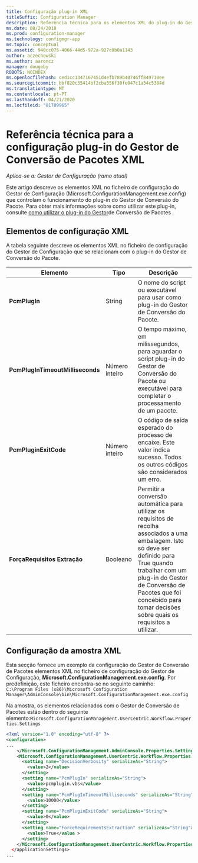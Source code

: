 ```yaml
---
title: Configuração plug-in XML
titleSuffix: Configuration Manager
description: Referência técnica para os elementos XML do plug-in do Gestor de Conversão de Pacotes.
ms.date: 08/24/2018
ms.prod: configuration-manager
ms.technology: configmgr-app
ms.topic: conceptual
ms.assetid: 940cc075-4066-44d5-972a-927c0b0a1143
author: aczechowski
ms.author: aaroncz
manager: dougeby
ROBOTS: NOINDEX
ms.openlocfilehash: ced1cc1347167451d4efb789b40746ff849710ee
ms.sourcegitcommit: bbf820c35414bf2cba356f30fe047c1a34c5384d
ms.translationtype: MT
ms.contentlocale: pt-PT
ms.lasthandoff: 04/21/2020
ms.locfileid: "81709965"
---
```

# <a name="technical-reference-for-the-package-conversion-manager-plug-in-configuration-xml"></a>Referência técnica para a configuração plug-in do Gestor de Conversão de Pacotes XML

*Aplica-se a: Gestor de Configuração (ramo atual)*

<!--1357861-->

Este artigo descreve os elementos XML no ficheiro de configuração do Gestor de Configuração (Microsoft.ConfigurationManagement.exe.config) que controlam o funcionamento do plug-in do Gestor de Conversão do Pacote. Para obter mais informações sobre como utilizar este plug-in, consulte [como utilizar o plug-in do Gestor](how-to-use-plug-in.md)de Conversão de Pacotes .



## <a name="xml-configuration-elements"></a>Elementos de configuração XML

A tabela seguinte descreve os elementos XML no ficheiro de configuração do Gestor de Configuração que se relacionam com o plug-in do Gestor de Conversão do Pacote.

|Elemento  |Tipo  |Descrição  |
|---------|---------|---------|
|**PcmPlugIn**|String|O nome do script ou executável para usar como plug-in do Gestor de Conversão do Pacote.|
|**PcmPlugInTimeoutMilliseconds**|Número inteiro|O tempo máximo, em milissegundos, para aguardar o script plug-in do Gestor de Conversão do Pacote ou executável para completar o processamento de um pacote.|
|**PcmPluginExitCode**|Número inteiro|O código de saída esperado do processo de encaixe. Este valor indica sucesso. Todos os outros códigos são considerados um erro.|
|**ForçaRequisitos Extração**|Booleano|Permitir a conversão automática para utilizar os requisitos de recolha associados a uma embalagem. Isto só deve ser definido para True quando trabalhar com um plug-in do Gestor de Conversão de Pacotes que foi concebido para tomar decisões sobre quais os requisitos a utilizar.|



## <a name="sample-configuration-xml"></a>Configuração da amostra XML

Esta secção fornece um exemplo da configuração do Gestor de Conversão de Pacotes elementos XML no ficheiro de configuração do Gestor de Configuração, **Microsoft.ConfigurationManagement.exe.config**. Por predefinição, este ficheiro encontra-se no seguinte caminho:  
`C:\Program Files (x86)\Microsoft Configuration Manager\AdminConsole\bin\Microsoft.ConfigurationManagement.exe.config`

Na amostra, os elementos relacionados com o Gestor de Conversão de Pacotes estão dentro do seguinte elemento:`Microsoft.ConfigurationManagement.UserCentric.Workflow.Properties.Settings`

``` XML
<?xml version="1.0" encoding="utf-8" ?>
<configuration>
...
    </Microsoft.ConfigurationManagement.AdminConsole.Properties.Settings>
    <Microsoft.ConfigurationManagement.UserCentric.Workflow.Properties.Settings>
      <setting name="DecisionVerbosity" serializeAs="String">
        <value>2</value>
      </setting>
      <setting name="PcmPlugIn" serializeAs="String">
        <value>pcmplugin.vbs</value>
      </setting>
      <setting name="PcmPlugInTimeoutMilliseconds" serializeAs="String">
        <value>10000</value>
      </setting>
      <setting name="PcmPluginExitCode" serializeAs="String">
        <value>0</value>
      </setting>
      <setting name="ForceRequirementsExtraction" serializeAs="String">
        <value>True</value >
      </setting>
    </Microsoft.ConfigurationManagement.UserCentric.Workflow.Properties.Settings>
  </applicationSettings>
...
```

